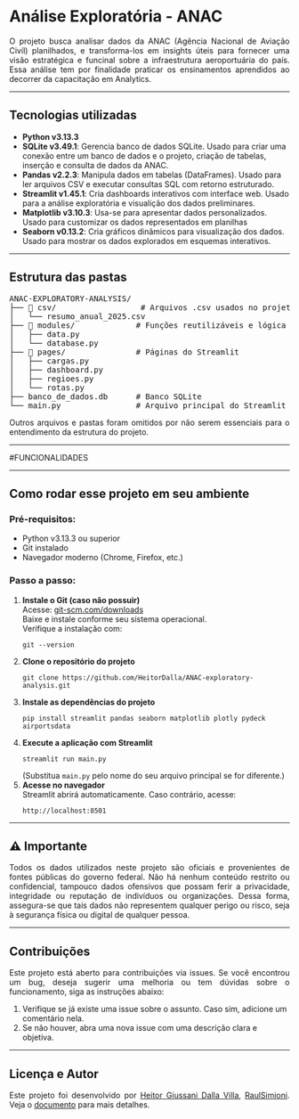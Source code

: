 <h1>Análise Exploratória - ANAC</h1>

<p align="justify">O projeto busca analisar dados da ANAC (Agência Nacional de Aviação Civíl) planilhados, e transforma-los em insights úteis para fornecer uma visão estratégica e funcinal sobre a infraestrutura aeroportuária do país. Essa análise tem por finalidade praticar os ensinamentos aprendidos ao decorrer da capacitação em Analytics.</p>

<hr>

<h2>Tecnologias utilizadas</h2>
<ul>
    <li><strong>Python v3.13.3</strong></li>
    <li><strong>SQLite v3.49.1</strong>: Gerencia banco de dados SQLite. Usado para criar uma conexão entre um banco de dados e o projeto, criação de tabelas, inserção e consulta de dados da ANAC.
    <li><strong>Pandas v2.2.3</strong>: Manipula dados em tabelas (DataFrames). Usado para ler arquivos CSV e executar consultas SQL com retorno estruturado.</li>
    <li><strong>Streamlit v1.45.1</strong>: Cria dashboards interativos com interface web. Usado para a análise exploratória e visualição dos dados preliminares.</li>
    <li><strong>Matplotlib v3.10.3</strong>: Usa-se para apresentar dados personalizados. Usado para customizar os dados representados em planilhas</li>
    <li><strong>Seaborn v0.13.2</strong>: Cria gráficos dinâmicos para visualização dos dados. Usado para mostrar os dados explorados em esquemas interativos.</li>
</ul>

<hr>

<h2>Estrutura das pastas</h2>

<pre>
ANAC-EXPLORATORY-ANALYSIS/
├── 📁 csv/                  # Arquivos .csv usados no projeto para população dos Dados
│   └── resumo_anual_2025.csv
├── 📁 modules/             # Funções reutilizáveis e lógica de negócio
│   ├── data.py
│   └── database.py
├── 📁 pages/               # Páginas do Streamlit
│   ├── cargas.py
│   ├── dashboard.py
│   ├── regioes.py
│   └── rotas.py
├── banco_de_dados.db      # Banco SQLite
└── main.py                # Arquivo principal do Streamlit
</pre>

<p align="justify">Outros arquivos e pastas foram omitidos por não serem essenciais para o entendimento da estrutura do projeto.</p>

<hr>

#FUNCIONALIDADES

<hr>

<h2>Como rodar esse projeto em seu ambiente</h2>

<h3>Pré-requisitos:</h3>
<ul>
  <li>Python v3.13.3 ou superior</li>
  <li>Git instalado</li>
  <li>Navegador moderno (Chrome, Firefox, etc.)</li>
</ul>

<h3>Passo a passo:</h3>
<ol>

  <li>
    <strong>Instale o Git (caso não possuir)</strong><br>
    Acesse: <a href="https://git-scm.com/downloads" target="_blank">git-scm.com/downloads</a><br>
    Baixe e instale conforme seu sistema operacional.<br>
    Verifique a instalação com:
    <pre><code>git --version</code></pre>
  </li>

  <li>
    <strong>Clone o repositório do projeto</strong>
    <pre><code>git clone https://github.com/HeitorDalla/ANAC-exploratory-analysis.git</code></pre>
  </li>

  <li>
    <strong>Instale as dependências do projeto</strong><br>
    <pre><code>pip install streamlit pandas seaborn matplotlib plotly pydeck airportsdata</code></pre>
  </li>

  <li>
    <strong>Execute a aplicação com Streamlit</strong>
    <pre><code>streamlit run main.py</code></pre>
    (Substitua <code>main.py</code> pelo nome do seu arquivo principal se for diferente.)
  </li>

  <li>
    <strong>Acesse no navegador</strong><br>
    Streamlit abrirá automaticamente. Caso contrário, acesse:
    <pre><code>http://localhost:8501</code></pre>
  </li>

</ol>

<hr>

<h2>⚠️ Importante</h2>

<p align="justify">Todos os dados utilizados neste projeto são oficiais e provenientes de fontes públicas do governo federal. Não há nenhum conteúdo restrito ou confidencial, tampouco dados ofensivos que possam ferir a privacidade, integridade ou reputação de indivíduos ou organizações. Dessa forma, assegura-se que tais dados não representem qualquer perigo ou risco, seja à segurança física ou digital de qualquer pessoa.</p>

<hr>

<h2>Contribuições</h2>
<p align="justify">Este projeto está aberto para contribuições via issues. Se você encontrou um bug, deseja sugerir uma melhoria ou tem dúvidas sobre o funcionamento, siga as instruções abaixo:</p>
<ol>
    <li>Verifique se já existe uma issue sobre o assunto. Caso sim, adicione um comentário nela.</li>
    <li>Se não houver, abra uma nova issue com uma descrição clara e objetiva.</li>
</ol>

<hr>

<h2>Licença e Autor</h2>
<p align="justify">Este projeto foi desenvolvido por <a href="https://github.com/HeitorDalla">Heitor Giussani Dalla Villa</a>, <a href="https://github.com/RaulSimioni">RaulSimioni</a>. Veja o <a href="./LICENSE">documento</a> para mais detalhes.</p>
